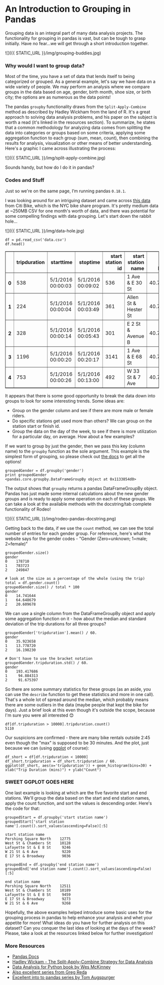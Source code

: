 # An Introduction to Grouping in Pandas

Grouping data is an integral part of many data analysis projects. The functionality for grouping in pandas is vast, but can be tough to grasp initially. Have no fear...we will get through a short introduction together.

![]({{ STATIC_URL }}/img/grouping-buddies.jpg)

### Why would I want to group data?

Most of the time, you have a set of data that lends itself to being categorized or grouped. As a general example, let's say we have data on a wide variety of people. We may perform an analysis where we compare groups in the data based on age, gender, birth month, shoe size, or birth city; the options are as numerous as the data points!

The pandas `groupby` functionality draws from the `Split-Apply-Combine` method as described by Hadley Wickham from the land of R. It's a great approach to solving data analysis problems, and his paper on the subject is worth a read (it's linked in the resources section). To summarize, he states that a common methodology for analyzing data comes from splitting the data into categories or groups based on some criteria, applying some aggregation function to each group (sum, mean, count), then combining the results for analysis, visualization or other means of better understanding. Here's a graphic I came across illustrating the process:

![]({{ STATIC_URL }}/img/split-apply-combine.jpg)

Sounds handy, but how do I do it in pandas?

### Codes and Stuff

Just so we're on the same page, I’m running pandas `0.18.1`.

I was looking around for an intriguing dataset and came across [this data](https://www.citibikenyc.com/system-data) from Citi Bike, which is the NYC bike share program. It's pretty medium data at ~250MB CSV for one month's worth of data, and there was potential for some compelling findings with data grouping. Let's start down the rabbit hole...

![]({{ STATIC_URL }}/img/data-hole.jpg)

```
df = pd.read_csv('data.csv')
df.head()
```

<table border="1" class="dataframe">
  <thead>
    <tr style="text-align: right;">
      <th></th>
      <th>tripduration</th>
      <th>starttime</th>
      <th>stoptime</th>
      <th>start station id</th>
      <th>start station name</th>
      <th>start station latitude</th>
      <th>start station longitude</th>
      <th>end station id</th>
      <th>end station name</th>
      <th>end station latitude</th>
      <th>end station longitude</th>
      <th>bikeid</th>
      <th>usertype</th>
      <th>birth year</th>
      <th>gender</th>
    </tr>
  </thead>
  <tbody>
    <tr>
      <th>0</th>
      <td>538</td>
      <td>5/1/2016 00:00:03</td>
      <td>5/1/2016 00:09:02</td>
      <td>536</td>
      <td>1 Ave &amp; E 30 St</td>
      <td>40.741444</td>
      <td>-73.975361</td>
      <td>497</td>
      <td>E 17 St &amp; Broadway</td>
      <td>40.737050</td>
      <td>-73.990093</td>
      <td>23097</td>
      <td>Subscriber</td>
      <td>1986.0</td>
      <td>2</td>
    </tr>
    <tr>
      <th>1</th>
      <td>224</td>
      <td>5/1/2016 00:00:04</td>
      <td>5/1/2016 00:03:49</td>
      <td>361</td>
      <td>Allen St &amp; Hester St</td>
      <td>40.716059</td>
      <td>-73.991908</td>
      <td>340</td>
      <td>Madison St &amp; Clinton St</td>
      <td>40.712690</td>
      <td>-73.987763</td>
      <td>23631</td>
      <td>Subscriber</td>
      <td>1977.0</td>
      <td>1</td>
    </tr>
    <tr>
      <th>2</th>
      <td>328</td>
      <td>5/1/2016 00:00:14</td>
      <td>5/1/2016 00:05:43</td>
      <td>301</td>
      <td>E 2 St &amp; Avenue B</td>
      <td>40.722174</td>
      <td>-73.983688</td>
      <td>311</td>
      <td>Norfolk St &amp; Broome St</td>
      <td>40.717227</td>
      <td>-73.988021</td>
      <td>23049</td>
      <td>Subscriber</td>
      <td>1980.0</td>
      <td>1</td>
    </tr>
    <tr>
      <th>3</th>
      <td>1196</td>
      <td>5/1/2016 00:00:20</td>
      <td>5/1/2016 00:20:17</td>
      <td>3141</td>
      <td>1 Ave &amp; E 68 St</td>
      <td>40.765005</td>
      <td>-73.958185</td>
      <td>237</td>
      <td>E 11 St &amp; 2 Ave</td>
      <td>40.730473</td>
      <td>-73.986724</td>
      <td>19019</td>
      <td>Customer</td>
      <td>NaN</td>
      <td>0</td>
    </tr>
    <tr>
      <th>4</th>
      <td>753</td>
      <td>5/1/2016 00:00:26</td>
      <td>5/1/2016 00:13:00</td>
      <td>492</td>
      <td>W 33 St &amp; 7 Ave</td>
      <td>40.750200</td>
      <td>-73.990931</td>
      <td>228</td>
      <td>E 48 St &amp; 3 Ave</td>
      <td>40.754601</td>
      <td>-73.971879</td>
      <td>16437</td>
      <td>Subscriber</td>
      <td>1981.0</td>
      <td>1</td>
    </tr>
  </tbody>
</table>

It appears that there is some good opportunity to break the data down into groups to look for some interesting trends. Some ideas are:
* Group on the gender column and see if there are more male or female riders.
* Do specific stations get used more than others? We can group on the station start or finish id.
* Group the data on the day of the week, to see if there is more utilization for a particular day, on average.
How about a few examples?

If we want to group by just the gender, then we pass this key (column name) to the `groupby` function as the sole argument. This example is the simplest form of grouping, so please check out [the docs](http://pandas.pydata.org/pandas-docs/stable/groupby.html) to get all the options!

```
groupedGender = df.groupby('gender')
print groupedGender
<pandas.core.groupby.DataFrameGroupBy object at 0x1133854d0>
```

The output shows that `groupby` returns a pandas DataFrameGroupBy object. Pandas has just made some internal calculations about the new gender groups and is ready to apply some operation on each of these groups. We can take a look at the available methods with the docstring/tab complete functionality of Rodeo!

![]({{ STATIC_URL }}/img/rodeo-pandas-docstring.png)


Getting back to the data, if we use the `count` method, we can see the total number of entries for each gender group. For reference, here's what the website says for the gender codes - "Gender (Zero=unknown; 1=male; 2=female)"

```
groupedGender.size()
gender
0    178710
1    783723
2    249847

# look at the size as a percentage of the whole (using the trip)
total = df.gender.count()
groupedGender.size() / total * 100
gender
0    14.741644
1    64.648679
2    20.609678
```

We can use a single column from the DataFrameGroupBy object and apply some aggregation function on it - how about the median and standard deviation of the trip durations for all three groups?

```
groupedGender['tripduration'].mean() / 60.
gender
0    35.923658
1    13.778720
2    16.198230

# Don't have to use the bracket notation
groupedGender.tripduration.std() / 60.
gender
0    193.417686
1     94.884313
2     91.675397
```

So there are some summary statistics for these groups (as an aside, you can use the `describe` function to get these statistics and more in one call). That's a whole lot of spread around the median, which probably means there are some outliers in the data (maybe people that kept the bike for days). Just a brief look at this even though it's outside the scope, because I'm sure you were all interested 😊

```
df[df.tripduration > 10000].tripduration.count()
5110
```

Our suspicions are confirmed - there are many bike rentals outside 2:45 even though the "max" is supposed to be 30 minutes. And the plot, just because we can (using [ggplot](http://yhat.github.io/ggplot/) of course):


```
df_short = df[df.tripduration < 10000]
df_short.tripduration = df_short.tripduration / 60.
ggplot(df_short, aes(x='tripduration')) + geom_histogram(bins=30) + xlab("Trip Duration (mins)") + ylab("Count")
```

### SWEET GGPLOT GOES HERE


One last example is looking at which are the five favorite start and end stations. We'll group the data based on the start and end station names, apply the count function, and sort the values is descending order. Here's the code for that:

```
groupedStart = df.groupby('start station name')
groupedStart['start station name'].count().sort_values(ascending=False)[:5]

start station name
Pershing Square North    12775
West St & Chambers St    10128
Lafayette St & E 8 St     9246
W 21 St & 6 Ave           9220
E 17 St & Broadway        9036

groupedEnd = df.groupby('end station name')
groupedEnd['end station name'].count().sort_values(ascending=False)[:5]

end station name
Pershing Square North    12511
West St & Chambers St    10189
Lafayette St & E 8 St     9459
E 17 St & Broadway        9273
W 21 St & 6 Ave           9268

```

Hopefully, the above examples helped introduce some basic uses for the grouping process in pandas to help enhance your analysis and whet your appetite for more! What ideas do you have for further analysis on this dataset? Can you conquer the last idea of looking at the days of the week? Please, take a look at the resources linked below for further investigation!


### More Resources
* [Pandas Docs](http://pandas.pydata.org/pandas-docs/stable/groupby.html)
* [Hadley Wickam - The Split-Apply-Combine Strategy for Data Analysis](http://www.jstatsoft.org/v40/i01/paper)
* [Data Analysis for Python book by Wes McKinney](http://shop.oreilly.com/product/0636920023784.do?cmp=af-prog-books-videos-lp-na_afp_book_mckinney_cj_12307942_7040302)
* [Also excellent series from Greg Reda](http://www.gregreda.com/2013/10/26/working-with-pandas-dataframes/)
* [Excellent into to pandas series by Tom Augspurger](http://tomaugspurger.github.io/modern-1.html)
